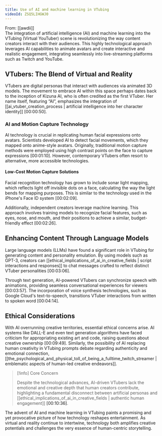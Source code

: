 ```yaml
---
title: Use of AI and machine learning in VTubing
videoId: ZSQ5LIHGWJ0
---
```


From: [[awdii]] <br/> 
The integration of artificial intelligence (AI) and machine learning into the VTubing (Virtual YouTuber) scene is revolutionizing the way content creators interact with their audiences. This highly technological approach leverages AI capabilities to animate avatars and create interactive and realistic engagement, integrating seamlessly into live-streaming platforms such as Twitch and YouTube.

## VTubers: The Blend of Virtual and Reality

VTubers are digital personas that interact with audiences via animated 3D models. The movement to embrace AI within this space perhaps dates back to the inception of Kizuna AI, who is often credited as the first VTuber. Her name itself, featuring “AI”, emphasizes the integration of [[ai_vtuber_creation_process | artificial intelligence into her character identity]] <a class="yt-timestamp" data-t="00:00:50">[00:00:50]</a>.

### AI and Motion Capture Technology

AI technology is crucial in replicating human facial expressions onto avatars. Scientists developed AI to detect facial movements, which they mapped onto anime-style avatars. Originally, traditional motion capture methods were employed using high contrast points on the face to capture expressions <a class="yt-timestamp" data-t="00:01:10">[00:01:10]</a>. However, contemporary VTubers often resort to alternative, more accessible technologies.

#### Low-Cost Motion Capture Solutions

Facial recognition technology has grown to include sonar light mapping, which reflects light off invisible dots on a face, calculating the way the light bends for mapping purposes. This is similar to the technology used in the iPhone's Face ID system <a class="yt-timestamp" data-t="00:02:09">[00:02:09]</a>.

Additionally, independent creators leverage machine learning. This approach involves training models to recognize facial features, such as eyes, nose, and mouth, and their positions to achieve a similar, budget-friendly effect <a class="yt-timestamp" data-t="00:02:26">[00:02:26]</a>.

## Enhancing Content Through Language Models

Large language models (LLMs) have found a significant role in VTubing for generating content and personality emulation. By using models such as GPT-3, creators can [[ethical_implications_of_ai_in_creative_fields | script interactions and responses]] to chat messages crafted to reflect distinct VTuber personalities <a class="yt-timestamp" data-t="00:03:06">[00:03:06]</a>.

Through text generation, AI-powered VTubers can synchronize speech with animations, providing seamless conversational experiences for viewers <a class="yt-timestamp" data-t="00:03:57">[00:03:57]</a>. The incorporation of voice synthesis technologies, such as Google Cloud's text-to-speech, transitions VTuber interactions from written to spoken word <a class="yt-timestamp" data-t="00:04:14">[00:04:14]</a>.

## Ethical Considerations

With AI overrunning creative territories, essential ethical concerns arise. AI systems like DALL-E and even text generation algorithms have faced criticism for appropriating existing art and code, raising questions about creative ownership <a class="yt-timestamp" data-t="00:09:49">[00:09:49]</a>. Similarly, the possibility of AI replacing human creativity in VTubing prompts debate regarding authenticity and emotional connection, [[the_psychological_and_physical_toll_of_being_a_fulltime_twitch_streamer | emblematic aspects of human-led creative endeavors]].

> [!info] Core Concern
>
> Despite the technological advances, AI-driven VTubers lack the emotional and creative depth that human creators contribute, highlighting a fundamental disconnect between artificial personas and [[ethical_implications_of_ai_in_creative_fields | authentic human engagement]] <a class="yt-timestamp" data-t="00:10:36">[00:10:36]</a>.

The advent of AI and machine learning in VTubing paints a promising and yet provocative picture of how technology reshapes entertainment. As virtual and reality continue to intertwine, technology both amplifies creative potentials and challenges the very essence of human-centric storytelling.